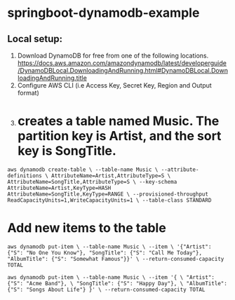 # springboot-dynamodb-example

## Local setup:
1. Download DynamoDB for free from one of the following locations. https://docs.aws.amazon.com/amazondynamodb/latest/developerguide/DynamoDBLocal.DownloadingAndRunning.html#DynamoDBLocal.DownloadingAndRunning.title 
2. Configure AWS CLI (i.e Access Key, Secret Key, Region and Output format)
3. # creates a table named Music. The partition key is Artist, and the sort key is SongTitle.
`aws dynamodb create-table \
--table-name Music \
--attribute-definitions \
AttributeName=Artist,AttributeType=S \
AttributeName=SongTitle,AttributeType=S \
--key-schema AttributeName=Artist,KeyType=HASH AttributeName=SongTitle,KeyType=RANGE \
--provisioned-throughput ReadCapacityUnits=1,WriteCapacityUnits=1 \
--table-class STANDARD`

# Add new items to the table
`aws dynamodb put-item \
--table-name Music \
--item \
'{"Artist": {"S": "No One You Know"}, "SongTitle": {"S": "Call Me Today"}, "AlbumTitle": {"S": "Somewhat Famous"}}' \
--return-consumed-capacity TOTAL`

`aws dynamodb put-item \
--table-name Music \
--item '{ \
"Artist": {"S": "Acme Band"}, \
"SongTitle": {"S": "Happy Day"}, \
"AlbumTitle": {"S": "Songs About Life"} }' \
--return-consumed-capacity TOTAL`